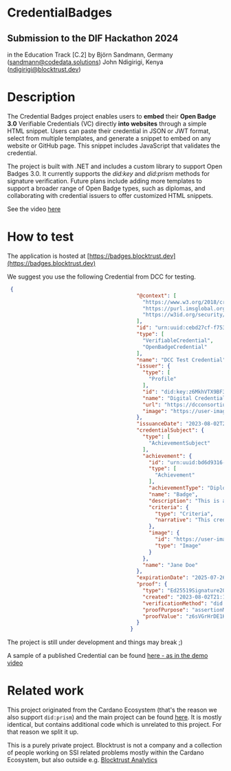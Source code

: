 # CredentialBadges
## Submission to the DIF Hackathon 2024
in the Education Track [C.2] by
Björn Sandmann, Germany (sandmann@codedata.solutions)
John Ndigirigi, Kenya (ndigirigi@blocktrust.dev)


# Description
The Credential Badges project enables users to **embed** their **Open Badge 3.0** Verifiable Credentials (VC) directly **into websites** through a simple HTML snippet. Users can paste their credential in JSON or JWT format, select from multiple templates, and generate a snippet to embed on any website or GitHub page. This snippet includes JavaScript that validates the credential.

The project is built with .NET and includes a custom library to support Open Badges 3.0. It currently supports the *did:key* and *did:prism* methods for signature verification. Future plans include adding more templates to support a broader range of Open Badge types, such as diplomas, and collaborating with credential issuers to offer customized HTML snippets.

See the video [here](https://youtu.be/53Ai7W1rDOQ)

# How to test
The application is hosted at [https://badges.blocktrust.dev](https://badges.blocktrust.dev)

We suggest you use the following Credential from DCC for testing.
```json
 {
                                          "@context": [
                                            "https://www.w3.org/2018/credentials/v1",
                                            "https://purl.imsglobal.org/spec/ob/v3p0/context-3.0.1.json",
                                            "https://w3id.org/security/suites/ed25519-2020/v1"
                                          ],
                                          "id": "urn:uuid:cebd27cf-f753-471d-bc2b-b728e51595f3",
                                          "type": [
                                            "VerifiableCredential",
                                            "OpenBadgeCredential"
                                          ],
                                          "name": "DCC Test Credential",
                                          "issuer": {
                                            "type": [
                                              "Profile"
                                            ],
                                            "id": "did:key:z6MkhVTX9BF3NGYX6cc7jWpbNnR7cAjH8LUffabZP8Qu4ysC",
                                            "name": "Digital Credentials Consortium Test Issuer",
                                            "url": "https://dcconsortium.org",
                                            "image": "https://user-images.githubusercontent.com/947005/133544904-29d6139d-2e7b-4fe2-b6e9-7d1022bb6a45.png"
                                          },
                                          "issuanceDate": "2023-08-02T21:19:28.154Z",
                                          "credentialSubject": {
                                            "type": [
                                              "AchievementSubject"
                                            ],
                                            "achievement": {
                                              "id": "urn:uuid:bd6d9316-f7ae-4073-a1e5-2f7f5bd22922",
                                              "type": [
                                                "Achievement"
                                              ],
                                              "achievementType": "Diploma",
                                              "name": "Badge",
                                              "description": "This is a sample credential issued by the Digital Credentials Consortium to demonstrate the functionality of Verifiable Credentials for wallets and verifiers.",
                                              "criteria": {
                                                "type": "Criteria",
                                                "narrative": "This credential was issued to a student that demonstrated proficiency in the Python programming language through activities performed in the course titled *Introduction to Python* offered by [Example Institute of Technology](https://exit.example.edu) from **February 17, 2023** to **June 12, 2023**. This is a credential with the following criteria:\n1. completed all homework assignments\n2. passed all exams\n3. completed final group project"
                                              },
                                              "image": {
                                                "id": "https://user-images.githubusercontent.com/752326/214947713-15826a3a-b5ac-4fba-8d4a-884b60cb7157.png",
                                                "type": "Image"
                                              }
                                            },
                                            "name": "Jane Doe"
                                          },
                                          "expirationDate": "2025-07-26T00:00:00.000Z",
                                          "proof": {
                                            "type": "Ed25519Signature2020",
                                            "created": "2023-08-02T21:19:28Z",
                                            "verificationMethod": "did:key:z6MkhVTX9BF3NGYX6cc7jWpbNnR7cAjH8LUffabZP8Qu4ysC#z6MkhVTX9BF3NGYX6cc7jWpbNnR7cAjH8LUffabZP8Qu4ysC",
                                            "proofPurpose": "assertionMethod",
                                            "proofValue": "z6sVGrHrDE1K8TLSV8qK87GZEpNHH1S3TTi9KhKyKiXCDPtxT2Y2Hs5xX5ZK3McwhHGoGUdoG9tu9vJsLxMDazVC"
                                          }
                                        }
```
The project is still under development and things may break ;)

A sample of a published Credential can be found [here - as in the demo video](https://archfolio.de)

# Related work
This project originated from the Cardano Ecosystem (that's the reason we also support `did:prism`) and the main project can be found [here](https://github.com/bsandmann/blocktrust.CredentialBadges). It is mostly identical, but contains additional code which is unrelated to this project. For that reason we split it up.

This is a purely private project. Blocktrust is not a company and a collection of people working on SSI related problems mostly within the Cardano Ecosystem, but also outside e.g. [Blocktrust Analytics](https://analytics.blocktrust.dev)





